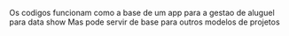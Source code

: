 Os codigos funcionam como a base de um app para a gestao de aluguel para data show
Mas pode servir de base para outros modelos de projetos
